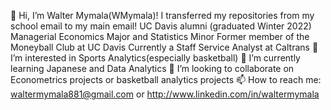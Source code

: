 👋 Hi, I’m Walter Mymala(WMymala)! I transferred my repositories from my school email to my main email!
UC Davis alumni (graduated Winter 2022)
Managerial Economics Major and Statistics Minor
Former member of the Moneyball Club at UC Davis
Currently a Staff Service Analyst at Caltrans
👀 I’m interested in Sports Analytics(especially basketball)
🌱 I’m currently learning Japanese and Data Analytics
💞️ I’m looking to collaborate on Econometrics projects or basketball analytics projects
📫 How to reach me: waltermymala881@gmail.com or http://www.linkedin.com/in/waltermymala
